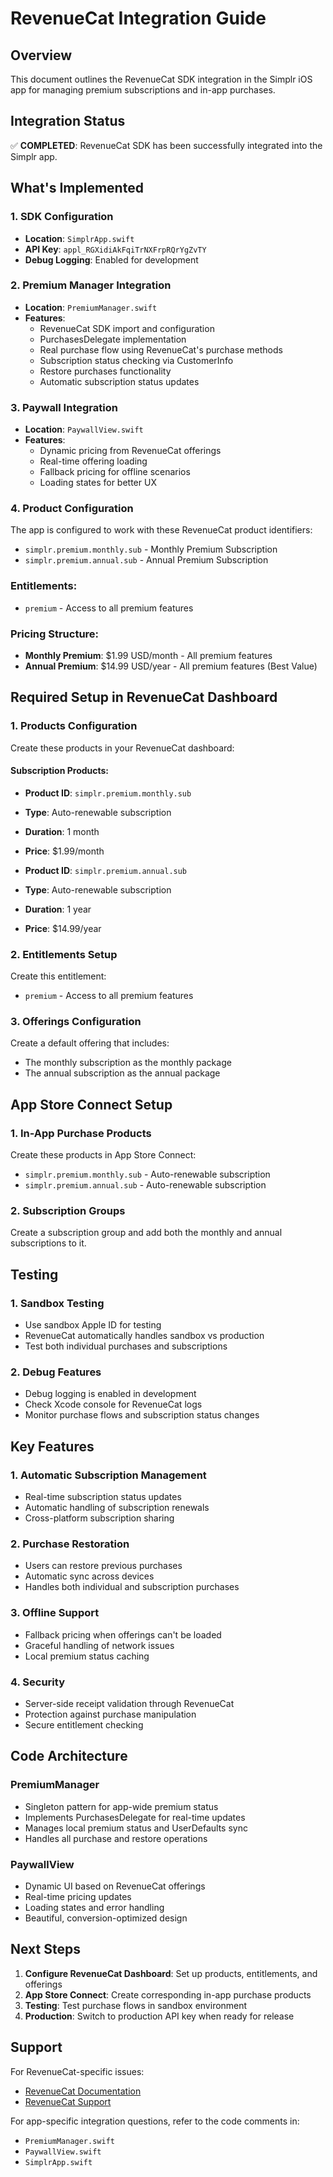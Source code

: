 # RevenueCat Integration Guide

## Overview
This document outlines the RevenueCat SDK integration in the Simplr iOS app for managing premium subscriptions and in-app purchases.

## Integration Status
✅ **COMPLETED**: RevenueCat SDK has been successfully integrated into the Simplr app.

## What's Implemented

### 1. SDK Configuration
- **Location**: `SimplrApp.swift`
- **API Key**: `appl_RGXidiAkFqiTrNXFrpRQrYgZvTY`
- **Debug Logging**: Enabled for development

### 2. Premium Manager Integration
- **Location**: `PremiumManager.swift`
- **Features**:
  - RevenueCat SDK import and configuration
  - PurchasesDelegate implementation
  - Real purchase flow using RevenueCat's purchase methods
  - Subscription status checking via CustomerInfo
  - Restore purchases functionality
  - Automatic subscription status updates

### 3. Paywall Integration
- **Location**: `PaywallView.swift`
- **Features**:
  - Dynamic pricing from RevenueCat offerings
  - Real-time offering loading
  - Fallback pricing for offline scenarios
  - Loading states for better UX

### 4. Product Configuration
The app is configured to work with these RevenueCat product identifiers:
- `simplr.premium.monthly.sub` - Monthly Premium Subscription
- `simplr.premium.annual.sub` - Annual Premium Subscription

### Entitlements:
- `premium` - Access to all premium features

### Pricing Structure:
- **Monthly Premium**: $1.99 USD/month - All premium features
- **Annual Premium**: $14.99 USD/year - All premium features (Best Value)

## Required Setup in RevenueCat Dashboard

### 1. Products Configuration
Create these products in your RevenueCat dashboard:

#### Subscription Products:
- **Product ID**: `simplr.premium.monthly.sub`
- **Type**: Auto-renewable subscription
- **Duration**: 1 month
- **Price**: $1.99/month

- **Product ID**: `simplr.premium.annual.sub`
- **Type**: Auto-renewable subscription
- **Duration**: 1 year
- **Price**: $14.99/year

### 2. Entitlements Setup
Create this entitlement:
- `premium` - Access to all premium features

### 3. Offerings Configuration
Create a default offering that includes:
- The monthly subscription as the monthly package
- The annual subscription as the annual package

## App Store Connect Setup

### 1. In-App Purchase Products
Create these products in App Store Connect:
- `simplr.premium.monthly.sub` - Auto-renewable subscription
- `simplr.premium.annual.sub` - Auto-renewable subscription

### 2. Subscription Groups
Create a subscription group and add both the monthly and annual subscriptions to it.

## Testing

### 1. Sandbox Testing
- Use sandbox Apple ID for testing
- RevenueCat automatically handles sandbox vs production
- Test both individual purchases and subscriptions

### 2. Debug Features
- Debug logging is enabled in development
- Check Xcode console for RevenueCat logs
- Monitor purchase flows and subscription status changes

## Key Features

### 1. Automatic Subscription Management
- Real-time subscription status updates
- Automatic handling of subscription renewals
- Cross-platform subscription sharing

### 2. Purchase Restoration
- Users can restore previous purchases
- Automatic sync across devices
- Handles both individual and subscription purchases

### 3. Offline Support
- Fallback pricing when offerings can't be loaded
- Graceful handling of network issues
- Local premium status caching

### 4. Security
- Server-side receipt validation through RevenueCat
- Protection against purchase manipulation
- Secure entitlement checking

## Code Architecture

### PremiumManager
- Singleton pattern for app-wide premium status
- Implements PurchasesDelegate for real-time updates
- Manages local premium status and UserDefaults sync
- Handles all purchase and restore operations

### PaywallView
- Dynamic UI based on RevenueCat offerings
- Real-time pricing updates
- Loading states and error handling
- Beautiful, conversion-optimized design

## Next Steps

1. **Configure RevenueCat Dashboard**: Set up products, entitlements, and offerings
2. **App Store Connect**: Create corresponding in-app purchase products
3. **Testing**: Test purchase flows in sandbox environment
4. **Production**: Switch to production API key when ready for release

## Support

For RevenueCat-specific issues:
- [RevenueCat Documentation](https://docs.revenuecat.com/)
- [RevenueCat Support](https://support.revenuecat.com/)

For app-specific integration questions, refer to the code comments in:
- `PremiumManager.swift`
- `PaywallView.swift`
- `SimplrApp.swift`